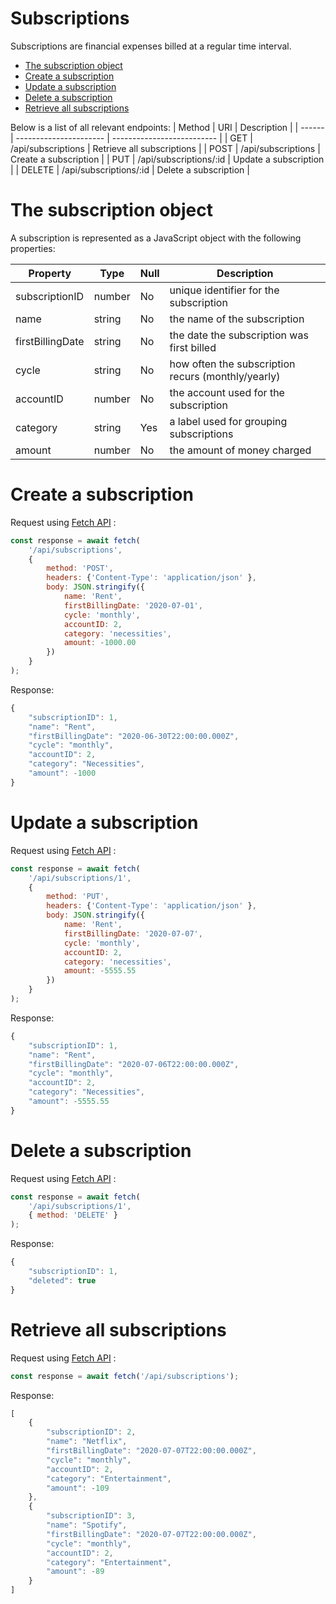 # Subscriptions
Subscriptions are financial expenses billed at a regular time interval. 

- [The subscription object](#the-subscription-object)
- [Create a subscription](#create-a-subscription)
- [Update a subscription](#update-a-subscription)
- [Delete a subscription](#delete-a-subscription)
- [Retrieve all subscriptions](#retrieve-all-subscriptions)

Below is a list of all relevant endpoints:
| Method | URI                    | Description                |
| ------ | ---------------------- | -------------------------- |
| GET    | /api/subscriptions     | Retrieve all subscriptions |
| POST   | /api/subscriptions     | Create a subscription      |
| PUT    | /api/subscriptions/:id | Update a subscription      |
| DELETE | /api/subscriptions/:id | Delete a subscription      |


# The subscription object
A subscription is represented as a JavaScript object with the following properties:

| Property         | Type   | Null | Description                                        |
| ---------------- | ------ | ---- | -------------------------------------------------- |
| subscriptionID   | number | No   | unique identifier for the subscription             |
| name             | string | No   | the name of the subscription                       |
| firstBillingDate | string | No   | the date the subscription was first billed         |
| cycle            | string | No   | how often the subscription recurs (monthly/yearly) |
| accountID        | number | No   | the account used for the subscription              |
| category         | string | Yes  | a label used for grouping subscriptions            |
| amount           | number | No   | the amount of money charged                        |


# Create a subscription
Request using [Fetch API][fetch-api-url] :
```javascript
const response = await fetch(
    '/api/subscriptions',
    {
        method: 'POST',
        headers: {'Content-Type': 'application/json' },
        body: JSON.stringify({
            name: 'Rent',
            firstBillingDate: '2020-07-01',
            cycle: 'monthly',
            accountID: 2,
            category: 'necessities',
            amount: -1000.00
        })
    }
);
```

Response:
```javascript
{
    "subscriptionID": 1,
    "name": "Rent",
    "firstBillingDate": "2020-06-30T22:00:00.000Z",
    "cycle": "monthly",
    "accountID": 2,
    "category": "Necessities",
    "amount": -1000
}
```


# Update a subscription
Request using [Fetch API][fetch-api-url] :
```javascript
const response = await fetch(
    '/api/subscriptions/1',
    {
        method: 'PUT',
        headers: {'Content-Type': 'application/json' },
        body: JSON.stringify({
            name: 'Rent',
            firstBillingDate: '2020-07-07',
            cycle: 'monthly',
            accountID: 2,
            category: 'necessities',
            amount: -5555.55
        })
    }
);
```

Response:
```javascript
{
    "subscriptionID": 1,
    "name": "Rent",
    "firstBillingDate": "2020-07-06T22:00:00.000Z",
    "cycle": "monthly",
    "accountID": 2,
    "category": "Necessities",
    "amount": -5555.55
}
```

# Delete a subscription
Request using [Fetch API][fetch-api-url] :
```javascript
const response = await fetch(
    '/api/subscriptions/1',
    { method: 'DELETE' }
);
```

Response:
```javascript
{
    "subscriptionID": 1,
    "deleted": true
}
```


# Retrieve all subscriptions
Request using [Fetch API][fetch-api-url] :
```javascript
const response = await fetch('/api/subscriptions');
```

Response:
```javascript
[
    {
        "subscriptionID": 2,
        "name": "Netflix",
        "firstBillingDate": "2020-07-07T22:00:00.000Z",
        "cycle": "monthly",
        "accountID": 2,
        "category": "Entertainment",
        "amount": -109
    },
    {
        "subscriptionID": 3,
        "name": "Spotify",
        "firstBillingDate": "2020-07-07T22:00:00.000Z",
        "cycle": "monthly",
        "accountID": 2,
        "category": "Entertainment",
        "amount": -89
    }
]
```


[fetch-api-url]: https://developer.mozilla.org/en-US/docs/Web/API/Fetch_API
